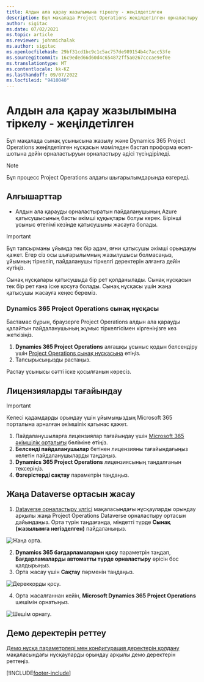 ```yaml
---
title: Алдын ала қарау жазылымына тіркелу - жеңілдетілген
description: Бұл мақалада Project Operations жеңілдетілген орналастыру бағдарламасына жазылу және оны мәміледен бастап проформа есеп-шотын ұсынуға дейін орналастыру жолы туралы ақпарат берілген.
author: sigitac
ms.date: 07/02/2021
ms.topic: article
ms.reviewer: johnmichalak
ms.author: sigitac
ms.openlocfilehash: 29bf31cd1bc9c1c5ac757de989154b4c7acc53fe
ms.sourcegitcommit: 16c9eded66d60d4c654872ff5a0267cccae9ef0e
ms.translationtype: MT
ms.contentlocale: kk-KZ
ms.lasthandoff: 09/07/2022
ms.locfileid: "9410040"
---
```

# <a name="sign-up-for-a-preview-subscription---lite"></a>Алдын ала қарау жазылымына тіркелу - жеңілдетілген 

Бұл мақалада сынақ ұсынысына жазылу және Dynamics 365 Project Operations жеңілдетілген нұсқасын мәміледен бастап проформа есеп-шотына дейін орналастыруын орналастыру әдісі түсіндіріледі.

> [!NOTE]
> Бұл процесс Project Operations алдағы шығарылымдарында өзгереді.

## <a name="prerequisites"></a>Алғышарттар
- Алдын ала қарауды орналастыратын пайдаланушының Azure қатысушысының басты әкімші құқықтары болуы керек. Бірінші ұсыныс өтелімі кезінде қатысушыны жасауға болады.

> [!IMPORTANT]
> Бұл тапсырманы ұйымда тек бір адам, яғни қатысушы әкімші орындауы қажет. Егер сіз осы шығарылымның жазылушысы болмасаңыз, ұйымның тіркеліп, пайдаланушы тіркелгі деректерін алғанға дейін күтіңіз.
> 
> Сынақ нұсқалары қатысушыда бір рет қолданылады. Сынақ нұсқасын тек бір рет ғана іске қосуға болады. Сынақ нұсқасы үшін жаңа қатысушы жасауға кеңес береміз.

### <a name="dynamics-365-project-operations-trial"></a>Dynamics 365 Project Operations сынақ нұсқасы 

Бастамас бұрын, браузерге Project Operations алдын ала қарауды қалайтын пайдаланушының жұмыс тіркелгісімен кіргеніңізге көз жеткізіңіз.

1. **Dynamics 365 Project Operations** алғашқы ұсыныс қодын белсендіру үшін [Project Operations сынақ нұсқасына](https://aka.ms/try-po) өтіңіз.
2. Тапсырысыңызды растаңыз.

  Растау ұсынысы сәтті іске қосылғанын көресіз.

## <a name="assign-licenses"></a>Лицензияларды тағайындау

> [!IMPORTANT]
> Келесі қадамдарды орындау үшін ұйымыңыздың Microsoft 365 порталына арналған әкімшілік қатынас қажет.


1. Пайдаланушыларға лицензиялар тағайындау үшін [Microsoft 365 әкімшілік орталығы](https://portal.office.com/) бөліміне өтіңіз.
2. **Белсенді пайдаланушылар** бетінен лицензияны тағайындағыңыз келетін пайдаланушыларды таңдаңыз.
3. **Dynamics 365 Project Operations** лицензиясының таңдалғанын тексеріңіз. 
4. **Өзгерістерді сақтау** параметрін таңдаңыз.

## <a name="create-a-new-dataverse-environment"></a>Жаңа Dataverse ортасын жасау

1. [Dataverse орналастыру үлгісі](lite-deployment.md) мақаласындағы нұсқауларды орындау арқылы жаңа Project Operations Dataverse орналастыру ортасын дайындаңыз. Орта түрін таңдағанда, міндетті түрде **Сынақ (жазылымға негізделген)** пайдаланыңыз.

  ![Жаңа орта.](./media/19CreateEnvironment.png)

2. **Dynamics 365 бағдарламаларын қосу** параметрін таңдап, **Бағдарламаларды автоматты түрде орналастыру** өрісін бос қалдырыңыз.  
3. Орта жасау үшін **Сақтау** пәрменін таңдаңыз.

  ![Дерекқорды қосу.](./media/20CreateEnvironment1.png)

4. Орта жасалғаннан кейін, **Microsoft Dynamics 365 Project Operations** шешімін орнатыңыз. 

![Шешім орнату.](./media/21InstallSolution.png)

## <a name="set-up-demo-data"></a>Демо деректерін реттеу

[Демо нұсқа параметрлері мен конфигурация деректерін қолдану](lite-apply-demo-setup-config-data.md) мақаласындағы нұсқауларды орындау арқылы демо деректерін реттеңіз.


[!INCLUDE[footer-include](../includes/footer-banner.md)]
